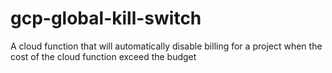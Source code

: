 # gcp-global-kill-switch

A cloud function that will automatically disable billing for a project when the cost of the cloud function exceed the budget
